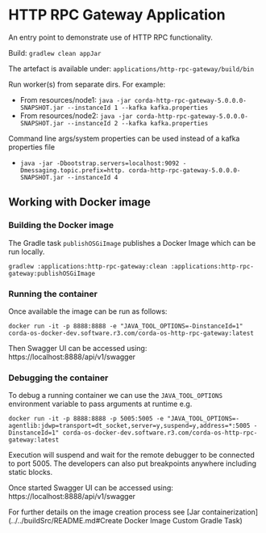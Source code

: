 # HTTP RPC Gateway Application

An entry point to demonstrate use of HTTP RPC functionality.

Build:
`gradlew clean appJar`

The artefact is available under: `applications/http-rpc-gateway/build/bin`

Run worker(s) from separate dirs. For example:

- From resources/node1: `java -jar corda-http-rpc-gateway-5.0.0.0-SNAPSHOT.jar --instanceId 1 --kafka kafka.properties`
- From resources/node2: `java -jar corda-http-rpc-gateway-5.0.0.0-SNAPSHOT.jar --instanceId 2 --kafka kafka.properties`

Command line args/system properties can be used instead of a kafka properties file
- `java -jar -Dbootstrap.servers=localhost:9092 -Dmessaging.topic.prefix=http. corda-http-rpc-gateway-5.0.0.0-SNAPSHOT.jar --instanceId 4`

## Working with Docker image

### Building the Docker image
The Gradle task `publishOSGiImage` publishes a Docker Image which can be run locally.
```
gradlew :applications:http-rpc-gateway:clean :applications:http-rpc-gateway:publishOSGiImage
```

### Running the container
Once available the image can be run as follows:
```
docker run -it -p 8888:8888 -e "JAVA_TOOL_OPTIONS=-DinstanceId=1" corda-os-docker-dev.software.r3.com/corda-os-http-rpc-gateway:latest
```

Then Swagger UI can be accessed using: https://localhost:8888/api/v1/swagger

### Debugging the container
To debug a running container we can use the `JAVA_TOOL_OPTIONS` environment variable to pass arguments at runtime e.g.

```
docker run -it -p 8888:8888 -p 5005:5005 -e "JAVA_TOOL_OPTIONS=-agentlib:jdwp=transport=dt_socket,server=y,suspend=y,address=*:5005 -DinstanceId=1" corda-os-docker-dev.software.r3.com/corda-os-http-rpc-gateway:latest
```

Execution will suspend and wait for the remote debugger to be connected to port 5005. The developers can also put breakpoints
anywhere including static blocks.

Once started Swagger UI can be accessed using: https://localhost:8888/api/v1/swagger

For further details on the image creation process see [Jar containerization](../../buildSrc/README.md#Create Docker Image Custom Gradle Task)